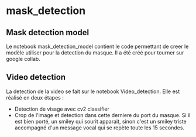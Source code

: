 # mask_detection

## Mask detection model

Le notebook mask_detection_model contient le code permettant de creer le modèle utiliser pour la detection du masque.
Il a été créé pour tourner sur google collab.

## Video detection

La detection de la video se fait sur le notebook Video_detection. 
Elle est réalisé en deux étapes :
- Detection de visage avec cv2 classifier
- Crop de l'image et detection dans cette derniere du port du masque. Si il est bien porté, un smiley qui sourit apparait, 
sinon c'est un smiley triste accompagné d'un message vocal qui se repète toute les 15 secondes.
